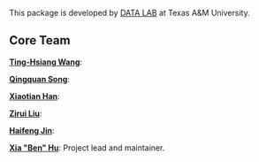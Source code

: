 This package is developed by [DATA LAB](http://faculty.cs.tamu.edu/xiahu/) at Texas A&M University.

## Core Team

[**Ting-Hsiang Wang**](https://github.com/thwang1231):

[**Qingquan Song**](https://github.com/song3134):

[**Xiaotian Han**](https://github.com/ahxt):

[**Zirui Liu**](https://github.com/warai-otoko):

[**Haifeng Jin**](https://github.com/haifeng-jin):

[**Xia "Ben" Hu**](http://faculty.cs.tamu.edu/xiahu/):
Project lead and maintainer.

